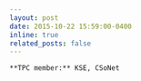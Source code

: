 ```yaml
---
layout: post
date: 2015-10-22 15:59:00-0400
inline: true
related_posts: false
---
```


    **TPC member:** KSE, CSoNet
